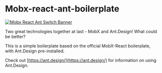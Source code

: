 # Mobx-react-ant-boilerplate

[![Mobx React Ant Switch Banner](https://s24.postimg.org/f1e4u9ead/Screen_Shot_2017_01_20_at_12_04_22_AM.png)](https://postimg.org/image/i88odvyq9/)

Two great technologies together at last - MobX and Ant.Design! What could be better?

This is a simple boilerplate based on the official MobX-React boilerplate, with Ant.Design pre-installed. 

Check out [https://ant.design/](https://ant.design/) for information on using Ant.Design.
